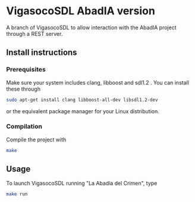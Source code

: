 # VigasocoSDL AbadIA version

A branch of VigasocoSDL to allow interaction with the AbadIA project through a REST server.

## Install instructions

### Prerequisites

Make sure your system includes clang, libboost and sdl1.2 . You can install these through

```bash
sudo apt-get install clang libboost-all-dev libsdl1.2-dev
```

or the equivalent package manager for your Linux distribution.

### Compilation

Compile the project with

```bash
make
```

## Usage

To launch VigasocoSDL running "La Abadía del Crimen", type

```bash
make run
```
